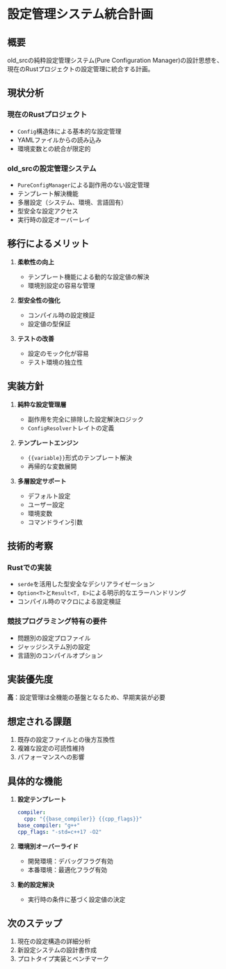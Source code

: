 # 設定管理システム統合計画

## 概要
old_srcの純粋設定管理システム(Pure Configuration Manager)の設計思想を、現在のRustプロジェクトの設定管理に統合する計画。

## 現状分析
### 現在のRustプロジェクト
- `Config`構造体による基本的な設定管理
- YAMLファイルからの読み込み
- 環境変数との統合が限定的

### old_srcの設定管理システム
- `PureConfigManager`による副作用のない設定管理
- テンプレート解決機能
- 多層設定（システム、環境、言語固有）
- 型安全な設定アクセス
- 実行時の設定オーバーレイ

## 移行によるメリット
1. **柔軟性の向上**
   - テンプレート機能による動的な設定値の解決
   - 環境別設定の容易な管理

2. **型安全性の強化**
   - コンパイル時の設定検証
   - 設定値の型保証

3. **テストの改善**
   - 設定のモック化が容易
   - テスト環境の独立性

## 実装方針
1. **純粋な設定管理層**
   - 副作用を完全に排除した設定解決ロジック
   - `ConfigResolver`トレイトの定義

2. **テンプレートエンジン**
   - `{{variable}}`形式のテンプレート解決
   - 再帰的な変数展開

3. **多層設定サポート**
   - デフォルト設定
   - ユーザー設定
   - 環境変数
   - コマンドライン引数

## 技術的考察
### Rustでの実装
- `serde`を活用した型安全なデシリアライゼーション
- `Option<T>`と`Result<T, E>`による明示的なエラーハンドリング
- コンパイル時のマクロによる設定検証

### 競技プログラミング特有の要件
- 問題別の設定プロファイル
- ジャッジシステム別の設定
- 言語別のコンパイルオプション

## 実装優先度
**高**：設定管理は全機能の基盤となるため、早期実装が必要

## 想定される課題
1. 既存の設定ファイルとの後方互換性
2. 複雑な設定の可読性維持
3. パフォーマンスへの影響

## 具体的な機能
1. **設定テンプレート**
   ```yaml
   compiler:
     cpp: "{{base_compiler}} {{cpp_flags}}"
   base_compiler: "g++"
   cpp_flags: "-std=c++17 -O2"
   ```

2. **環境別オーバーライド**
   - 開発環境：デバッグフラグ有効
   - 本番環境：最適化フラグ有効

3. **動的設定解決**
   - 実行時の条件に基づく設定値の決定

## 次のステップ
1. 現在の設定構造の詳細分析
2. 新設定システムの設計書作成
3. プロトタイプ実装とベンチマーク